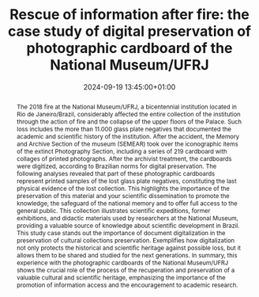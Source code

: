 ---
abstract: The 2018 fire at the National Museum/UFRJ, a bicentennial institution located
  in Rio de Janeiro/Brazil, considerably affected the entire collection of the institution
  through the action of fire and the collapse of the upper floors of the Palace. Such
  loss includes the more than 11.000 glass plate negatives that documented the academic
  and scientific history of the institution. After the accident, the Memory and Archive
  Section of the museum (SEMEAR) took over the iconographic items of the extinct Photography
  Section, including a series of 219 cardboard with collages of printed photographs.
  After the archivist treatment, the cardboards were digitized, according to Brazilian
  norms for digital preservation. The following analyses revealed that part of these
  photographic cardboards represent printed samples of the lost glass plate negatives,
  constituting the last physical evidence of the lost collection. This highlights
  the importance of the preservation of this material and your scientific dissemination
  to promote the knowledge, the safeguard of the national memory and to offer full
  access to the general public. This collection illustrates scientific expeditions,
  former exhibitions, and didactic materials used by researchers at the National Museum,
  providing a valuable source of knowledge about scientific development in Brazil.
  This study case stands out the importance of document digitalization in the preservation
  of cultural collections preservation. Exemplifies how digitalization not only protects
  the historical and scientific heritage against possible loss, but it allows them
  to be shared and studied for the next generations. In summary, this experience with
  the photographic cardboards of the National Museum/UFRJ shows the crucial role of
  the process of the recuperation and preservation of a valuable cultural and scientific
  heritage, emphasizing the importance of the promotion of information access and
  the encouragement to academic research.
creators:
- Ana Luiza Castro do Amaral
date: 2024-09-19 13:45:00+01:00
document_url: https://doi.org/10.5281/zenodo.13754734
grand_parent: iPRES
institutions: []
keywords:
- approaches to preservation
- from document to data
landing_page_url: https://zenodo.org/records/13754734
language: eng
layout: publication
license: Creative Commons Zero (CC0-1.0)
notes_url: https://docs.google.com/document/d/1TyATX9tJYvyL0Wx572QwHZp_tsNIPyhOnbkEfnzDWsg/edit#heading=h.aar4tupij1po
parent: iPRES 2024
publication_type: lightning talk
size: null
slides_url: https://zenodo.org/records/13754734
source_name: iPRES
stream_url: https://www.archief.vlaanderen.be/archief/records/dossiers/5acb210228ce4315ae650812d056a482329eb83ed2dc42398a51505dc153be81/documents/227a2716e87940519b21037d2c2726849f6e82d457d340e6926ae7ec5534600c
title: 'Rescue of information after fire: the case study of digital preservation of
  photographic cardboard of the National Museum/UFRJ'
year: 2024
---